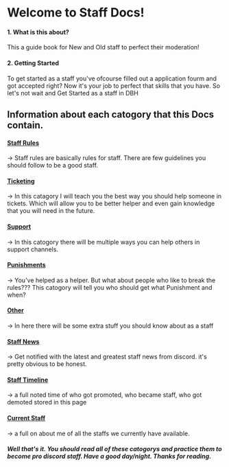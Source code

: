 # Welcome to Staff Docs!


#### 1. What is this about?
This a guide book for New and Old staff to perfect their moderation!

#### 2. Getting Started
To get started as a staff you've ofcourse filled out a application fourm and got accepted right? Now it's your job to perfect that skills that you have. So let's not wait and Get Started as a staff in DBH

## Information about each catogory that this Docs contain.
#### [Staff Rules](/rules/index.md)

→ Staff rules are basically rules for staff. There are few guidelines you should follow to be a good staff.

#### [Ticketing](/ticket/index.md)

→ In this catagory I will teach you the best way you should help someone in tickets. Which will allow you to be better helper and even gain knowledge that you will need in the future.

#### [Support](/support/index.md)
→ In this catogory there will be multiple ways you can help others in support channels.

#### [Punishments](/punish/index.md)
→ You've helped as a helper. But what about people who like to break the rules??? This catogory will tell you who should get what Punishment and when?

#### [Other](/other/index.md)
→ In here there will be some extra stuff you should know about as a staff

#### [Staff News](/news/index.md)
→ Get notified with the latest and greatest staff news from discord. it's pretty obvious to be honest.

#### [Staff Timeline](/time/index.md)
→ a full noted time of who got promoted, who became staff, who got demoted stored in this page

#### [Current Staff](/staff/index.md)
→ a full on about me of all the staffs we currently have available.

##### Well that's it. You should read all of these catogorys and practice them to become pro discord staff. Have a good day/night. Thanks for reading.
